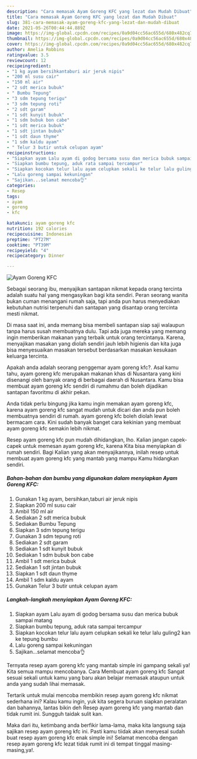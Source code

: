 ```yaml
---
description: "Cara memasak Ayam Goreng KFC yang lezat dan Mudah Dibuat"
title: "Cara memasak Ayam Goreng KFC yang lezat dan Mudah Dibuat"
slug: 381-cara-memasak-ayam-goreng-kfc-yang-lezat-dan-mudah-dibuat
date: 2021-05-26T00:44:44.889Z
image: https://img-global.cpcdn.com/recipes/0a9d04cc56ac655d/680x482cq70/ayam-goreng-kfc-foto-resep-utama.jpg
thumbnail: https://img-global.cpcdn.com/recipes/0a9d04cc56ac655d/680x482cq70/ayam-goreng-kfc-foto-resep-utama.jpg
cover: https://img-global.cpcdn.com/recipes/0a9d04cc56ac655d/680x482cq70/ayam-goreng-kfc-foto-resep-utama.jpg
author: Amelia Robbins
ratingvalue: 3.5
reviewcount: 12
recipeingredient:
- "1 kg ayam bersihkantaburi air jeruk nipis"
- "200 ml susu cair"
- "150 ml air"
- "2 sdt merica bubuk"
- " Bumbu Tepung"
- "3 sdm tepung terigu"
- "3 sdm tepung roti"
- "2 sdt garam"
- "1 sdt kunyit bubuk"
- "1 sdm bubuk bon cabe"
- "1 sdt merica bubuk"
- "1 sdt jintan bubuk"
- "1 sdt daun thyme"
- "1 sdm kaldu ayam"
- " Telur 3 butir untuk celupan ayam"
recipeinstructions:
- "Siapkan ayam Lalu ayam di godog bersama susu dan merica bubuk sampai matang"
- "Siapkan bumbu tepung, aduk rata sampai tercampur"
- "Siapkan kocokan telur lalu ayam celupkan sekali ke telur lalu guling2 kan ke tepung bumbu"
- "Lalu goreng sampai kekuningan"
- "Sajikan...selamat mencoba👌"
categories:
- Resep
tags:
- ayam
- goreng
- kfc

katakunci: ayam goreng kfc 
nutrition: 192 calories
recipecuisine: Indonesian
preptime: "PT27M"
cooktime: "PT39M"
recipeyield: "4"
recipecategory: Dinner

---
```



![Ayam Goreng KFC](https://img-global.cpcdn.com/recipes/0a9d04cc56ac655d/680x482cq70/ayam-goreng-kfc-foto-resep-utama.jpg)

Sebagai seorang ibu, menyajikan santapan nikmat kepada orang tercinta adalah suatu hal yang mengasyikan bagi kita sendiri. Peran seorang  wanita bukan cuman menangani rumah saja, tapi anda pun harus menyediakan kebutuhan nutrisi terpenuhi dan santapan yang disantap orang tercinta mesti nikmat.

Di masa  saat ini, anda memang bisa membeli santapan siap saji walaupun tanpa harus susah membuatnya dulu. Tapi ada juga mereka yang memang ingin memberikan makanan yang terbaik untuk orang tercintanya. Karena, menyajikan masakan yang diolah sendiri jauh lebih higienis dan kita juga bisa menyesuaikan masakan tersebut berdasarkan masakan kesukaan keluarga tercinta. 



Apakah anda adalah seorang penggemar ayam goreng kfc?. Asal kamu tahu, ayam goreng kfc merupakan makanan khas di Nusantara yang kini disenangi oleh banyak orang di berbagai daerah di Nusantara. Kamu bisa membuat ayam goreng kfc sendiri di rumahmu dan boleh dijadikan santapan favoritmu di akhir pekan.

Anda tidak perlu bingung jika kamu ingin memakan ayam goreng kfc, karena ayam goreng kfc sangat mudah untuk dicari dan anda pun boleh membuatnya sendiri di rumah. ayam goreng kfc boleh diolah lewat bermacam cara. Kini sudah banyak banget cara kekinian yang membuat ayam goreng kfc semakin lebih nikmat.

Resep ayam goreng kfc pun mudah dihidangkan, lho. Kalian jangan capek-capek untuk memesan ayam goreng kfc, karena Kita bisa menyiapkan di rumah sendiri. Bagi Kalian yang akan menyajikannya, inilah resep untuk membuat ayam goreng kfc yang mantab yang mampu Kamu hidangkan sendiri.

<!--inarticleads1-->

##### Bahan-bahan dan bumbu yang digunakan dalam menyiapkan Ayam Goreng KFC:

1. Gunakan 1 kg ayam, bersihkan,taburi air jeruk nipis
1. Siapkan 200 ml susu cair
1. Ambil 150 ml air
1. Sediakan 2 sdt merica bubuk
1. Sediakan  Bumbu Tepung
1. Siapkan 3 sdm tepung terigu
1. Gunakan 3 sdm tepung roti
1. Sediakan 2 sdt garam
1. Sediakan 1 sdt kunyit bubuk
1. Sediakan 1 sdm bubuk bon cabe
1. Ambil 1 sdt merica bubuk
1. Sediakan 1 sdt jintan bubuk
1. Siapkan 1 sdt daun thyme
1. Ambil 1 sdm kaldu ayam
1. Gunakan  Telur 3 butir untuk celupan ayam




<!--inarticleads2-->

##### Langkah-langkah menyiapkan Ayam Goreng KFC:

1. Siapkan ayam Lalu ayam di godog bersama susu dan merica bubuk sampai matang
1. Siapkan bumbu tepung, aduk rata sampai tercampur
1. Siapkan kocokan telur lalu ayam celupkan sekali ke telur lalu guling2 kan ke tepung bumbu
1. Lalu goreng sampai kekuningan
1. Sajikan...selamat mencoba👌




Ternyata resep ayam goreng kfc yang mantab simple ini gampang sekali ya! Kita semua mampu mencobanya. Cara Membuat ayam goreng kfc Sangat sesuai sekali untuk kamu yang baru akan belajar memasak ataupun untuk anda yang sudah lihai memasak.

Tertarik untuk mulai mencoba membikin resep ayam goreng kfc nikmat sederhana ini? Kalau kamu ingin, yuk kita segera buruan siapkan peralatan dan bahannya, lantas bikin deh Resep ayam goreng kfc yang mantab dan tidak rumit ini. Sungguh taidak sulit kan. 

Maka dari itu, ketimbang anda berfikir lama-lama, maka kita langsung saja sajikan resep ayam goreng kfc ini. Pasti kamu tiidak akan menyesal sudah buat resep ayam goreng kfc enak simple ini! Selamat mencoba dengan resep ayam goreng kfc lezat tidak rumit ini di tempat tinggal masing-masing,ya!.

